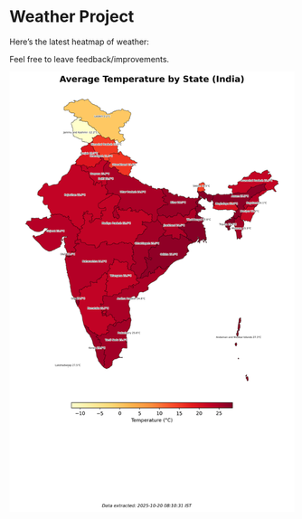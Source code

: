 # Weather Project

Here’s the latest heatmap of weather:

Feel free to leave feedback/improvements.

![India Heatmap](docs/assets/india_heatmap.png?v=F5A121)
